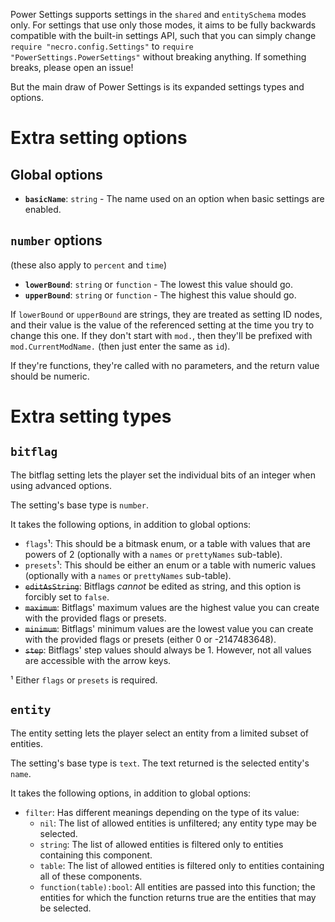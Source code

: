 Power Settings supports settings in the `shared` and `entitySchema` modes only. For settings that use only those modes, it aims to be fully backwards compatible with the built-in settings API, such that you can simply change `require "necro.config.Settings"` to `require "PowerSettings.PowerSettings"` without breaking anything. If something breaks, please open an issue!

But the main draw of Power Settings is its expanded settings types and options.

# Extra setting options

## Global options
* **`basicName`**: `string` - The name used on an option when basic settings are enabled.

## `number` options
(these also apply to `percent` and `time`)

* **`lowerBound`**: `string` or `function` - The lowest this value should go.
* **`upperBound`**: `string` or `function` - The highest this value should go.

If `lowerBound` or `upperBound` are strings, they are treated as setting ID nodes, and their value is the value of the referenced setting at the time you try to change this one. If they don't start with `mod.`, then they'll be prefixed with `mod.CurrentModName.` (then just enter the same as `id`).

If they're functions, they're called with no parameters, and the return value should be numeric.

# Extra setting types

## `bitflag`
The bitflag setting lets the player set the individual bits of an integer when using advanced options.

The setting's base type is `number`. 

It takes the following options, in addition to global options:

* `flags`¹: This should be a bitmask enum, or a table with values that are powers of 2 (optionally with a `names` or `prettyNames` sub-table).
* `presets`¹: This should be either an enum or a table with numeric values (optionally with a `names` or `prettyNames` sub-table).
* ~~`editAsString`~~: Bitflags *cannot* be edited as string, and this option is forcibly set to `false`.
* ~~`maximum`~~: Bitflags' maximum values are the highest value you can create with the provided flags or presets.
* ~~`minimum`~~: Bitflags' minimum values are the lowest value you can create with the provided flags or presets (either 0 or -2147483648).
* ~~`step`~~: Bitflags' step values should always be 1. However, not all values are accessible with the arrow keys.

¹ Either `flags` or `presets` is required.

## `entity`
The entity setting lets the player select an entity from a limited subset of entities.

The setting's base type is `text`. The text returned is the selected entity's `name`.

It takes the following options, in addition to global options:

* `filter`: Has different meanings depending on the type of its value:
  * `nil`: The list of allowed entities is unfiltered; any entity type may be selected.
  * `string`: The list of allowed entities is filtered only to entities containing this component.
  * `table`: The list of allowed entities is filtered only to entities containing all of these components.
  * `function(table):bool`: All entities are passed into this function; the entities for which the function returns true are the entities that may be selected.